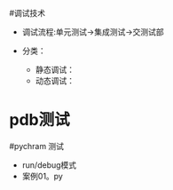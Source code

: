 #调试技术
- 调试流程:单元测试->集成测试->交测试部

- 分类：
    - 静态调试：
    - 动态调试：
# pdb测试 
#pychram 测试
- run/debug模式
- 案例01。py      
